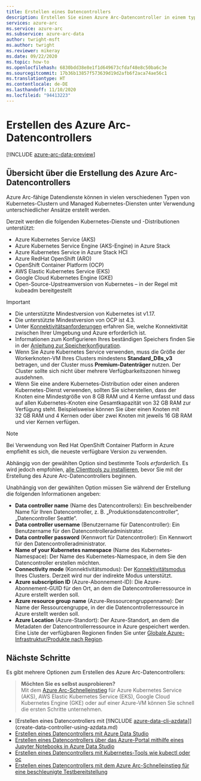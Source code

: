 ```yaml
---
title: Erstellen eines Datencontrollers
description: Erstellen Sie einen Azure Arc-Datencontroller in einem typischen Kubernetes-Cluster mit mehreren Knoten, den Sie bereits bereitgestellt haben.
services: azure-arc
ms.service: azure-arc
ms.subservice: azure-arc-data
author: twright-msft
ms.author: twright
ms.reviewer: mikeray
ms.date: 09/22/2020
ms.topic: how-to
ms.openlocfilehash: 6830bdd38e8e1f1d649673cfdaf48e8c50ba6c3e
ms.sourcegitcommit: 17b36b13857f573639d19d2afb6f2aca74ae56c1
ms.translationtype: HT
ms.contentlocale: de-DE
ms.lasthandoff: 11/10/2020
ms.locfileid: "94413223"
---
```

# <a name="create-the-azure-arc-data-controller"></a>Erstellen des Azure Arc-Datencontrollers

[!INCLUDE [azure-arc-data-preview](../../../includes/azure-arc-data-preview.md)]

## <a name="overview-of-creating-the-azure-arc-data-controller"></a>Übersicht über die Erstellung des Azure Arc-Datencontrollers

Azure Arc-fähige Datendienste können in vielen verschiedenen Typen von Kubernetes-Clustern und Managed Kubernetes-Diensten unter Verwendung unterschiedlicher Ansätze erstellt werden.

Derzeit werden die folgenden Kubernetes-Dienste und -Distributionen unterstützt:

- Azure Kubernetes Service (AKS)
- Azure Kubernetes Service Engine (AKS-Engine) in Azure Stack
- Azure Kubernetes Service in Azure Stack HCI
- Azure RedHat OpenShift (ARO)
- OpenShift Container Platform (OCP)
- AWS Elastic Kubernetes Service (EKS)
- Google Cloud Kubernetes Engine (GKE)
- Open-Source-Upstreamversion von Kubernetes – in der Regel mit kubeadm bereitgestellt

> [!IMPORTANT]
> * Die unterstützte Mindestversion von Kubernetes ist v1.17.
> * Die unterstützte Mindestversion von OCP ist 4.3.
> * Unter [Konnektivitätsanforderungen](connectivity.md) erfahren Sie, welche Konnektivität zwischen Ihrer Umgebung und Azure erforderlich ist.
> * Informationen zum Konfigurieren Ihres beständigen Speichers finden Sie in der [Anleitung zur Speicherkonfiguration](storage-configuration.md).
> * Wenn Sie Azure Kubernetes Service verwenden, muss die Größe der Workerknoten-VM Ihres Clusters mindestens **Standard_D8s_v3** betragen, und der Cluster muss **Premium-Datenträger** nutzen. Der Cluster sollte sich nicht über mehrere Verfügbarkeitszonen hinweg ausdehnen. 
> * Wenn Sie eine andere Kubernetes-Distribution oder einen anderen Kubernetes-Dienst verwenden, sollten Sie sicherstellen, dass der Knoten eine Mindestgröße von 8 GB RAM und 4 Kerne umfasst und dass auf allen Kubernetes-Knoten eine Gesamtkapazität von 32 GB RAM zur Verfügung steht. Beispielsweise können Sie über einen Knoten mit 32 GB RAM und 4 Kernen oder über zwei Knoten mit jeweils 16 GB RAM und vier Kernen verfügen.

> [!NOTE]
> Bei Verwendung von Red Hat OpenShift Container Platform in Azure empfiehlt es sich, die neueste verfügbare Version zu verwenden.

Abhängig von der gewählten Option sind bestimmte Tools _erforderlich_. Es wird jedoch empfohlen, [alle Clienttools zu installieren](./install-client-tools.md), bevor Sie mit der Erstellung des Azure Arc-Datencontrollers beginnen.

Unabhängig von der gewählten Option müssen Sie während der Erstellung die folgenden Informationen angeben:

- **Data controller name** (Name des Datencontrollers): Ein beschreibender Name für Ihren Datencontroller, z. B. „Produktionsdatencontroller“, „Datencontroller Seattle“.
- **Data controller username** (Benutzername für Datencontroller): Ein Benutzername für den Datencontrolleradministrator.
- **Data controller password** (Kennwort für Datencontroller): Ein Kennwort für den Datencontrolleradministrator.
- **Name of your Kubernetes namespace** (Name des Kubernetes-Namespace): Der Name des Kubernetes-Namespace, in dem Sie den Datencontroller erstellen möchten.
- **Connectivity mode** (Konnektivitätsmodus): Der [Konnektivitätsmodus](./connectivity.md) Ihres Clusters. Derzeit wird nur der indirekte Modus unterstützt.
- **Azure subscription ID** (Azure-Abonnement-ID): Die Azure-Abonnement-GUID für den Ort, an dem die Datencontrollerressource in Azure erstellt werden soll.
- **Azure resource group name** (Azure-Ressourcengruppenname): Der Name der Ressourcengruppe, in der die Datencontrollerressource in Azure erstellt werden soll.
- **Azure Location** (Azure-Standort): Der Azure-Standort, an dem die Metadaten der Datencontrollerressource in Azure gespeichert werden. Eine Liste der verfügbaren Regionen finden Sie unter [Globale Azure-Infrastruktur/Produkte nach Region](https://azure.microsoft.com/global-infrastructure/services/?products=azure-arc).

## <a name="next-steps"></a>Nächste Schritte

Es gibt mehrere Optionen zum Erstellen des Azure Arc-Datencontrollers:

> **Möchten Sie es selbst ausprobieren?**  
> Mit dem [Azure Arc-Schnelleinstieg](https://github.com/microsoft/azure_arc#azure-arc-enabled-data-services) für Azure Kubernetes Service (AKS), AWS Elastic Kubernetes Service (EKS), Google Cloud Kubernetes Engine (GKE) oder auf einer Azure-VM können Sie schnell die ersten Schritte unternehmen.
> 
- [Erstellen eines Datencontrollers mit [!INCLUDE [azure-data-cli-azdata](../../../includes/azure-data-cli-azdata.md)]](create-data-controller-using-azdata.md)
- [Erstellen eines Datencontrollers mit Azure Data Studio](create-data-controller-azure-data-studio.md)
- [Erstellen eines Datencontrollers über das Azure-Portal mithilfe eines Jupyter Notebooks in Azure Data Studio](create-data-controller-resource-in-azure-portal.md)
- [Erstellen eines Datencontrollers mit Kubernetes-Tools wie kubectl oder oc](create-data-controller-using-kubernetes-native-tools.md)
- [Erstellen eines Datencontrollers mit dem Azure Arc-Schnelleinstieg für eine beschleunigte Testbereitstellung](https://github.com/microsoft/azure_arc#azure-arc-enabled-data-services)
